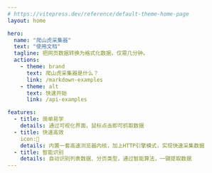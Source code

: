 ```yaml
---
# https://vitepress.dev/reference/default-theme-home-page
layout: home

hero:
  name: "爬山虎采集器"
  text: "使用文档"
  tagline: 把网页数据转换为格式化数据，仅需几分钟。
  actions:
    - theme: brand
      text: 爬山虎采集器是什么？
      link: /markdown-examples
    - theme: alt
      text: 快速开始
      link: /api-examples

features:
  - title: 简单易学
    details: 通过可视化界面，鼠标点击即可抓取数据
  - title: 快速高效
    icon:🚀
    details: 内置一套高速浏览器内核，加上HTTP引擎模式，实现快速采集数据
  - title: 智能识别
    details: 自动识别列表数据、分页类型，通过智能算法，一键提取数据
---
```


